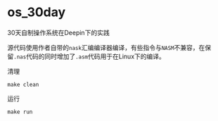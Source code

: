 # os_30day
30天自制操作系统在Deepin下的实践

源代码使用作者自带的`nask`汇编编译器编译，有些指令与`NASM`不兼容，在保留`.nas`代码的同时增加了`.asm`代码用于在Linux下的编译。

清理
```
make clean
```

运行
```
make run
```
